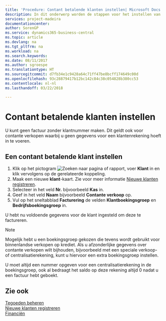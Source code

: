 ```yaml
---
title: 'Procedure: Contant betalende klanten instellen| Microsoft Docs'
description: In dit onderwerp worden de stappen voor het instellen van klanten die contant betalen beschreven.
services: project-madeira
documentationcenter: 
author: SorenGP
ms.service: dynamics365-business-central
ms.topic: article
ms.devlang: na
ms.tgt_pltfrm: na
ms.workload: na
ms.search.keywords: 
ms.date: 08/11/2017
ms.author: sgroespe
ms.translationtype: HT
ms.sourcegitcommit: d7fb34e1c9428a64c71ff47be8bcff174649c00d
ms.openlocfilehash: 93c28879417b12bc142c84c38c054828b380cc53
ms.contentlocale: nl-nl
ms.lasthandoff: 03/22/2018

---
```

# <a name="set-up-cash-customers"></a>Contant betalende klanten instellen
U kunt geen factuur zonder klantnummer maken. Dit geldt ook voor contante verkopen waarbij u geen gegevens voor een klantenrekening hoeft in te voeren.  

## <a name="to-set-up-a-cash-customer"></a>Een contant betalende klant instellen  
1.  Klik op het pictogram ![Zoeken naar pagina of rapport](media/ui-search/search_small.png "Pictogram Zoeken naar pagina of rapport"), voer **Klant** in en klik vervolgens op de gerelateerde koppeling.  
2.  Maak een nieuwe **klant**-kaart. Zie voor meer informatie [Nieuwe klanten registreren](sales-how-register-new-customers.md).
3.  Selecteer in het veld **Nr.** bijvoorbeeld **Kas** in.  
4.  Geef in het veld **Naam** bijvoorbeeld **Contante verkoop** op.  
5.  Vul op het sneltabblad **Facturering** de velden **Klantboekingsgroep** en **Bedrijfsboekingsgroep** in.  

 U hebt nu voldoende gegevens voor de klant ingesteld om deze te factureren.  

> [!NOTE]  
>  Mogelijk hebt u een boekingsgroep gekozen die tevens wordt gebruikt voor binnenlandse verkopen op krediet. Als u afzonderlijke gegevens over contante verkopen wilt bijhouden, bijvoorbeeld met een speciale verkoop- of centralisatierekening, kunt u hiervoor een extra boekingsgroep instellen.  
>   
>  U moet altijd een nummer opgeven voor een centralisatierekening in de boekingsgroep, ook al bedraagt het saldo op deze rekening altijd 0 nadat u een factuur hebt geboekt.  

## <a name="see-also"></a>Zie ook
[Tegoeden beheren](receivables-manage-receivables.md)  
[Nieuwe klanten registreren](sales-how-register-new-customers.md)    
[Financiën](finance.md)  


